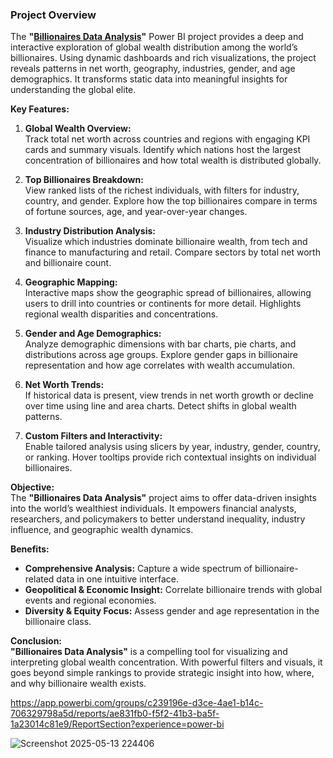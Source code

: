 ### Project Overview  
The **"[Billionaires Data Analysis](https://github.com/ChimaOkeke/Billionaires-Data-Analysis)"** Power BI project provides a deep and interactive exploration of global wealth distribution among the world’s billionaires. Using dynamic dashboards and rich visualizations, the project reveals patterns in net worth, geography, industries, gender, and age demographics. It transforms static data into meaningful insights for understanding the global elite.

**Key Features:**

1. **Global Wealth Overview:**  
   Track total net worth across countries and regions with engaging KPI cards and summary visuals. Identify which nations host the largest concentration of billionaires and how total wealth is distributed globally.

2. **Top Billionaires Breakdown:**  
   View ranked lists of the richest individuals, with filters for industry, country, and gender. Explore how the top billionaires compare in terms of fortune sources, age, and year-over-year changes.

3. **Industry Distribution Analysis:**  
   Visualize which industries dominate billionaire wealth, from tech and finance to manufacturing and retail. Compare sectors by total net worth and billionaire count.

4. **Geographic Mapping:**  
   Interactive maps show the geographic spread of billionaires, allowing users to drill into countries or continents for more detail. Highlights regional wealth disparities and concentrations.

5. **Gender and Age Demographics:**  
   Analyze demographic dimensions with bar charts, pie charts, and distributions across age groups. Explore gender gaps in billionaire representation and how age correlates with wealth accumulation.

6. **Net Worth Trends:**  
   If historical data is present, view trends in net worth growth or decline over time using line and area charts. Detect shifts in global wealth patterns.

7. **Custom Filters and Interactivity:**  
   Enable tailored analysis using slicers by year, industry, gender, country, or ranking. Hover tooltips provide rich contextual insights on individual billionaires.

**Objective:**  
The **"Billionaires Data Analysis"** project aims to offer data-driven insights into the world’s wealthiest individuals. It empowers financial analysts, researchers, and policymakers to better understand inequality, industry influence, and geographic wealth dynamics.

**Benefits:**
- **Comprehensive Analysis:** Capture a wide spectrum of billionaire-related data in one intuitive interface.
- **Geopolitical & Economic Insight:** Correlate billionaire trends with global events and regional economies.
- **Diversity & Equity Focus:** Assess gender and age representation in the billionaire class.

**Conclusion:**  
**"Billionaires Data Analysis"** is a compelling tool for visualizing and interpreting global wealth concentration. With powerful filters and visuals, it goes beyond simple rankings to provide strategic insight into how, where, and why billionaire wealth exists.

https://app.powerbi.com/groups/c239196e-d3ce-4ae1-b14c-706329798a5d/reports/ae831fb0-f5f2-41b3-ba5f-1a23014c81e9/ReportSection?experience=power-bi

![Screenshot 2025-05-13 224406](https://github.com/user-attachments/assets/a636fb05-c923-4a91-aded-ed0de1f0cb31)
